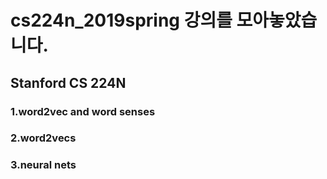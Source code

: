 # cs224n_2019spring 강의를 모아놓았습니다.

## Stanford CS 224N
### 1.word2vec and word senses
### 2.word2vecs
### 3.neural nets
